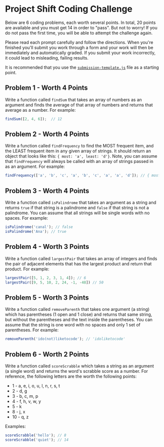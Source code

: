 # Project Shift Coding Challenge

Below are 6 coding problems, each worth several points. In total, 20 points are available and you must get 14 in order to "pass". But not to worry! If you do not pass the first time, you will be able to attempt the challenge again.

Please read each prompt carefully and follow the directions. When you're finished you'll submit you work through a form and your work will then be immediately and automatically graded. If you submit your work incorrectly, it could lead to misleading, failing results.

It is recommended that you use the [`submission-template.js`](submission-template.js) file as a starting point.


## Problem 1 - Worth 4 Points
Write a function called `findSum` that takes an array of numbers as an argument and finds the average of that array of numbers and returns that average as a number.
For example:

```js
findSum([2, 4, 6]);  // 12
```

## Problem 2 - Worth 4 Points
Write a function called `findFrequency` to find the MOST frequent item, and the LEAST frequent item in any given array of strings. It should return an object that looks like this: `{ most: 'a', least: 'd'}`. Note, you can assume that `findFrequency` will always be called with an array of strings passed in as an argument.
For example:

```js
findFrequency(['a', 'b', 'c', 'a', 'b', 'c', 'a', 'a', 'd']); // { most: 'a', least: 'd' }
```

## Problem 3 - Worth 4 Points
Write a function called `isPalindrome` that takes an argument as a string and returns `true` if that string is a palindrome and `false` if that string is not a palindrome. You can assume that all strings will be single words with no spaces.
For example:

```js
isPalindrome('canal'); // false
isPalindrome('Ana'); // true
```

## Problem 4 - Worth 3 Points
Write a function called `largestPair` that takes an array of integers and finds the pair of adjacent elements that has the largest product and return that product.
For example:

```js
largestPair([5, 1, 2, 3, 1, 4]); // 6
largestPair([9, 5, 10, 2, 24, -1, -48]) // 50
```

## Problem 5 - Worth 3 Points
Write a function called `removeParenth` that takes one argument (a string) which has parentheses (1 open and 1 close) and returns that same string, but without the parentheses and the text inside the parentheses. You can assume that the string is one word with no spaces and only 1 set of parentheses.
For example:

```js
removeParenth('ido(not)liketocode'); // 'idoliketocode'
```

## Problem 6 - Worth 2 Points
Write a function called `scoreScrabble` which takes a string as an argument (a single word) and returns the word's scrabble score as a number. For reference, the following letters are the worth the following points:

* 1 - a, e, i, o, u, l, n, r, s, t
* 2 - d, g
* 3 - b, c, m, p
* 4 - f, h, v, w, y
* 5 - k
* 8 - j, x
* 10 - q, z

Examples:

```js
scoreScrabble('hello'); // 8
scoreScrabble('quiet'); // 14
```

